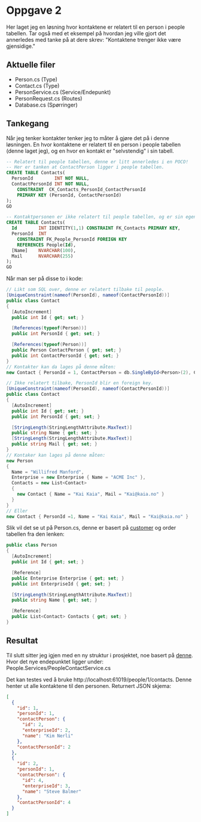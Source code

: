 # Oppgave 2

Her laget jeg en løsning hvor kontaktene er relatert til en person i people tabellen. Tar også med et eksempel på hvordan jeg ville gjort det annerledes med tanke på at dere skrev: "Kontaktene trenger ikke være gjensidige."

## Aktuelle filer

- Person.cs (Type)
- Contact.cs (Type)
- PersonService.cs (Service/Endepunkt)
- PersonRequest.cs (Routes)
- Database.cs (Spørringer)

## Tankegang

Når jeg tenker kontakter tenker jeg to måter å gjøre det på i denne løsningen. En hvor kontaktene er relatert til en person i people tabellen (denne laget jeg), og en hvor en kontakt er "selvstendig" i sin tabell.

```sql
-- Relatert til people tabellen, denne er litt annerledes i en POCO!
-- Her er tanken at ContactPerson ligger i people tabellen.
CREATE TABLE Contacts(
  PersonId        INT NOT NULL,
  ContactPersonId INT NOT NULL,
    CONSTRAINT  CK_Contacts_PersonId_ContactPersonId
    PRIMARY KEY (PersonId, ContactPersonId)
);
GO

-- Kontaktpersonen er ikke relatert til people tabellen, og er sin egen oppføring.
CREATE TABLE Contacts(
  Id        INT IDENTITY(1,1) CONSTRAINT FK_Contacts PRIMARY KEY,
  PersonId  INT
    CONSTRAINT FK_People_PersonId FOREIGN KEY
    REFERENCES People(Id),
  [Name]    NVARCHAR(100),
  Mail      NVARCHAR(255)
);
GO
```

Når man ser på disse to i kode:

```csharp
// Likt som SQL over, denne er relatert tilbake til people.
[UniqueConstraint(nameof(PersonId), nameof(ContactPersonId))]
public class Contact
{
  [AutoIncrement]
  public int Id { get; set; }

  [References(typeof(Person))]
  public int PersonId { get; set; }

  [References(typeof(Person))]
  public Person ContactPerson { get; set; }
  public int ContactPersonId { get; set; }
}
// Kontakter kan da lages på denne måten:
new Contact { PersonId = 1, ContactPerson = db.SingleById<Person>(2), ContactPersonId = 2 }

// Ikke relatert tilbake, PersonId blir en foreign key.
[UniqueConstraint(nameof(PersonId), nameof(ContactPersonId))]
public class Contact
{
  [AutoIncrement]
  public int Id { get; set; }
  public int PersonId { get; set; }

  [StringLength(StringLengthAttribute.MaxText)]
  public string Name { get; set; }
  [StringLength(StringLengthAttribute.MaxText)]
  public string Mail { get; set; }
}
// Kontaker kan lages på denne måten:
new Person
{
  Name = "Willifred Manford",
  Enterprise = new Enterprise { Name = "ACME Inc" },
  Contacts = new List<Contact>
  {
    new Contact { Name = "Kai Kaia", Mail = "Kai@kaia.no" }
  }
}
// Eller
new Contact { PersonId =1, Name = "Kai Kaia", Mail = "Kai@kaia.no" }
```

Slik vil det se ut på Person.cs, denne er basert på [customer](https://github.com/ServiceStack/ServiceStack.OrmLite#reference-support-poco-style) og order tabellen fra den lenken:

```csharp
public class Person
{
  [AutoIncrement]
  public int Id { get; set; }

  [Reference]
  public Enterprise Enterprise { get; set; }
  public int EnterpriseId { get; set; }

  [StringLength(StringLengthAttribute.MaxText)]
  public string Name { get; set; }

  [Reference]
  public List<Contact> Contacts { get; set; }
}
```

## Resultat

Til slutt sitter jeg igjen med en ny struktur i prosjektet, noe basert på [denne](https://docs.servicestack.net/physical-project-structure). Hvor det nye endepunktet ligger under: People.Services/PeopleContactService.cs

Det kan testes ved å bruke http://localhost:61019/people/1/contacts. Denne henter ut alle kontaktene til den personen. Returnert JSON skjema:

```json
[
  {
    "id": 1,
    "personId": 1,
    "contactPerson": {
      "id": 2,
      "enterpriseId": 2,
      "name": "Kim Nerli"
    },
    "contactPersonId": 2
  },
  {
    "id": 2,
    "personId": 1,
    "contactPerson": {
      "id": 4,
      "enterpriseId": 3,
      "name": "Steve Balmer"
    },
    "contactPersonId": 4
  }
]
```
